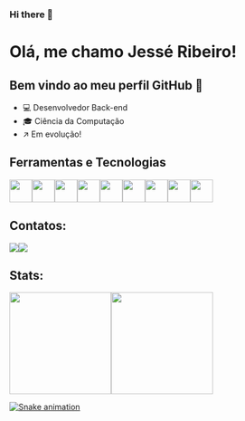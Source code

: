 ### Hi there 👋

# Olá, me chamo Jessé Ribeiro! 
## Bem vindo ao meu perfil GitHub 👋

* :computer: Desenvolvedor Back-end
* :mortar_board: Ciência da Computação
* :arrow_upper_right: Em evolução!


## Ferramentas e Tecnologias
<img src="https://cdn.jsdelivr.net/gh/devicons/devicon/icons/java/java-original-wordmark.svg" width="40" height="40"/><img src="https://cdn.jsdelivr.net/gh/devicons/devicon/icons/javascript/javascript-original.svg" width="40" height="40"/><img src="https://cdn.jsdelivr.net/gh/devicons/devicon/icons/vuejs/vuejs-original-wordmark.svg" width="40" height="40"/><img src="https://cdn.jsdelivr.net/gh/devicons/devicon/icons/spring/spring-original.svg" width="40" height="40"/><img src="https://cdn.jsdelivr.net/gh/devicons/devicon/icons/postgresql/postgresql-original.svg" width="40" height="40"/><img src="https://cdn.jsdelivr.net/gh/devicons/devicon/icons/docker/docker-plain-wordmark.svg" width="40" height="40"/><img src="https://cdn.jsdelivr.net/gh/devicons/devicon/icons/mysql/mysql-original-wordmark.svg" width="40" height="40"/><img src="https://cdn.jsdelivr.net/gh/devicons/devicon/icons/git/git-original-wordmark.svg" width="40" height="40"/><img src="https://cdn.jsdelivr.net/gh/devicons/devicon/icons/amazonwebservices/amazonwebservices-original-wordmark.svg" width="40" height="40"/>

## Contatos:
<div><a href = "mailto:jessecribeiro@hotmail.com"><img src="https://img.shields.io/badge/Gmail-D14836?style=for-the-badge&logo=gmail&logoColor=white" target="_blank"></a><a href="https://www.linkedin.com/in/jesse-chaves-ribeiro-9a7599190" target="_blank"><img src="https://img.shields.io/badge/-LinkedIn-%230077B5?style=for-the-badge&logo=linkedin&logoColor=white" target="_blank"></a></div>

## Stats:
<div><a href="https://github.com/jesseribeiro"><img height="180em" src="https://github-readme-stats.vercel.app/api/top-langs/?username=jesseribeiro&layout=compact&langs_count=7&theme=dracula"/><img height="180em" src="https://github-readme-stats.vercel.app/api?username=jesseribeiro&show_icons=true&theme=dracula&include_all_commits=true&count_private=true"/></div>

![Snake animation](https://github.com/jesseribeiro/jesseribeiro/blob/output/github-contribution-grid-snake.svg)
